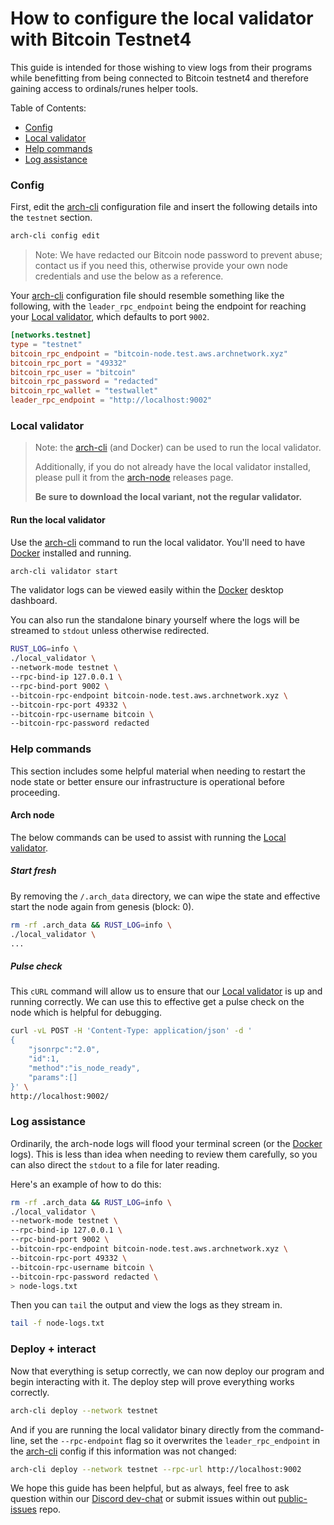 # How to configure the local validator with Bitcoin Testnet4

This guide is intended for those wishing to view logs from their programs while benefitting from being connected to Bitcoin testnet4 and therefore gaining access to ordinals/runes helper tools.

Table of Contents:
- [Config]
- [Local validator]
- [Help commands]
- [Log assistance]

### Config

First, edit the [arch-cli] configuration file and insert the following details into the `testnet` section. 

```bash
arch-cli config edit
```

> Note: We have redacted our Bitcoin node password to prevent abuse; contact us if you need this, otherwise provide your own node credentials and use the below as a reference.

Your [arch-cli] configuration file should resemble something like the following, with the `leader_rpc_endpoint` being the endpoint for reaching your [Local validator], which defaults to port `9002`.

```toml
[networks.testnet]
type = "testnet"
bitcoin_rpc_endpoint = "bitcoin-node.test.aws.archnetwork.xyz"
bitcoin_rpc_port = "49332"
bitcoin_rpc_user = "bitcoin"
bitcoin_rpc_password = "redacted"
bitcoin_rpc_wallet = "testwallet"
leader_rpc_endpoint = "http://localhost:9002"
```

### Local validator
> Note: the [arch-cli] (and Docker) can be used to run the local validator.
>
> Additionally, if you do not already have the local validator installed, please pull it from the [arch-node] releases page. 
> 
> **Be sure to download the local variant, not the regular validator.**

#### Run the local validator
Use the [arch-cli] command to run the local validator. You'll need to have [Docker] installed and running.

```bash
arch-cli validator start
```

The validator logs can be viewed easily within the [Docker] desktop dashboard.

You can also run the standalone binary yourself where the logs will be streamed to `stdout` unless otherwise redirected.
```bash
RUST_LOG=info \
./local_validator \
--network-mode testnet \
--rpc-bind-ip 127.0.0.1 \
--rpc-bind-port 9002 \
--bitcoin-rpc-endpoint bitcoin-node.test.aws.archnetwork.xyz \
--bitcoin-rpc-port 49332 \
--bitcoin-rpc-username bitcoin \
--bitcoin-rpc-password redacted
```

### Help commands
This section includes some helpful material when needing to restart the node state or better ensure our infrastructure is operational before proceeding.

#### Arch node

The below commands can be used to assist with running the [Local validator].

##### Start fresh

By removing the `/.arch_data` directory, we can wipe the state and effective start the node again from genesis (block: 0).

```bash
rm -rf .arch_data && RUST_LOG=info \
./local_validator \
...
```

##### Pulse check

This `cURL` command will allow us to ensure that our [Local validator] is up and running correctly. We can use this to effective get a pulse check on the node which is helpful for debugging.

```bash
curl -vL POST -H 'Content-Type: application/json' -d '
{
    "jsonrpc":"2.0",
    "id":1,
    "method":"is_node_ready",
    "params":[]
}' \
http://localhost:9002/
```

### Log assistance

Ordinarily, the arch-node logs will flood your terminal screen (or the [Docker] logs). This is less than idea when needing to review them carefully, so you can also direct the `stdout` to a file for later reading.

Here's an example of how to do this:
```bash
rm -rf .arch_data && RUST_LOG=info \
./local_validator \
--network-mode testnet \
--rpc-bind-ip 127.0.0.1 \
--rpc-bind-port 9002 \
--bitcoin-rpc-endpoint bitcoin-node.test.aws.archnetwork.xyz \
--bitcoin-rpc-port 49332 \
--bitcoin-rpc-username bitcoin \
--bitcoin-rpc-password redacted \
> node-logs.txt
```

Then you can `tail` the output and view the logs as they stream in.
```bash
tail -f node-logs.txt
```

### Deploy + interact
Now that everything is setup correctly, we can now deploy our program and begin interacting with it. The deploy step will prove everything works correctly.

```bash
arch-cli deploy --network testnet
```

And if you are running the local validator binary directly from the command-line, set the `--rpc-endpoint` flag so it overwrites the `leader_rpc_endpoint` in the [arch-cli] config if this information was not changed:
```bash
arch-cli deploy --network testnet --rpc-url http://localhost:9002
```

We hope this guide has been helpful, but as always, feel free to ask question within our [Discord dev-chat] or submit issues within out [public-issues] repo.

<!-- Internal -->
[Config]: #config
[Local validator]: #local-validator
[Help commands]: #help-commands
[Log assistance]: #log-assistance

<!-- External -->
[arch-cli]: https://github.com/arch-network/arch-cli
[arch-node]: https://github.com/arch-network/arch-node/releases
[Docker]: https://docker.com
[Discord dev-chat]: https://discord.com/channels/1241112027963986001/1270921925991989268
[public-issues]: https://github.com/arch-network/public-issues
